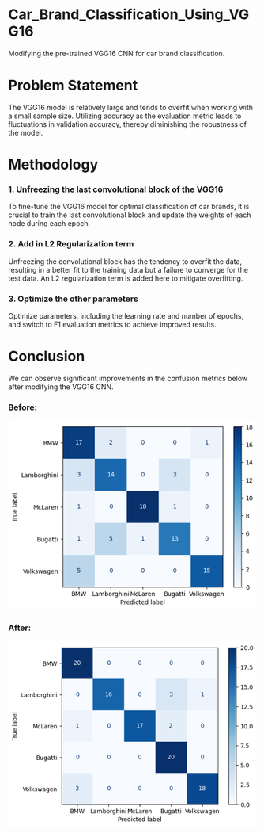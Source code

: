 # Car_Brand_Classification_Using_VGG16
 Modifying the pre-trained VGG16 CNN for car brand classification.

# Problem Statement
 The VGG16 model is relatively large and tends to overfit when working with a small sample size. Utilizing accuracy as the evaluation metric leads to fluctuations in validation accuracy, thereby diminishing the robustness of the model.
 
# Methodology 
### 1. Unfreezing the last convolutional block of the VGG16
   To fine-tune the VGG16 model for optimal classification of car brands, it is crucial to train the last convolutional block and update the weights of each node during each epoch.
### 2. Add in L2 Regularization term
   Unfreezing the convolutional block has the tendency to overfit the data, resulting in a better fit to the training data but a failure to converge for the test data. An L2 regularization term is added here to mitigate overfitting.
### 3. Optimize the other parameters
   Optimize parameters, including the learning rate and number of epochs, and switch to F1 evaluation metrics to achieve improved results.
    
# Conclusion
 We can observe significant improvements in the confusion metrics below after modifying the VGG16 CNN.

### Before:
 
 ![Alt text](image.png)

### After:
 
 ![Alt text](image-1.png)

